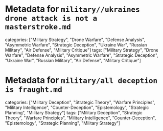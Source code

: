 # Metadata for `military//ukraines drone attack is not a masterstroke.md`

categories: ["Military Strategy", "Drone Warfare", "Defense Analysis", "Asymmetric Warfare", "Strategic Deception", "Ukraine War", "Russian Military", "Air Defense", "Military Critique"]
tags: ["Military Strategy", "Drone Warfare", "Defense Analysis", "Asymmetric Warfare", "Strategic Deception", "Ukraine War", "Russian Military", "Air Defense", "Military Critique"]

# Metadata for `military/all deception is fraught.md`

categories: ["Military Deception", "Strategic Theory", "Warfare Principles", "Military Intelligence", "Counter-Deception", "Epistemology", "Strategic Planning", "Military Strategy"]
tags: ["Military Deception", "Strategic Theory", "Warfare Principles", "Military Intelligence", "Counter-Deception", "Epistemology", "Strategic Planning", "Military Strategy"]
